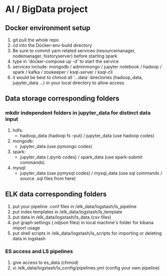 AI / BigData project
====

Docker environment setup
----
1. git pull the whole repo
2. cd into the Docker-env-build directory
3. Be sure to commit yarn related services (resourcemanager, nodemanager, historyserver) before starting spark
3. type in 'docker-compose up -d' to start the service
4. services include:
   mongodb / adminmongo / jupyter notebook / hadoop / spark / kafka / zookeeper / ksql-server / ksql-cli
5. it would be best to chmod all '...data' directories (hadoop_data, jupyter_data ...) in your local
   directory to allow access

## Data storage corresponding folders
### mkdir independent folders in jupyter_data for distinct data input
1. hdfs:
   - hadoop_data (hadoop fs -put) / jupyter_data (use hadoop codes)
2. mongodb:
   - jupyter_data (use pymongo codes)
3. spark:
   - jupyter_data (.ipynb codes) / spark_data (use spark-submit commands)
4. mysql:
   - jupyter_data (use pymysql codes) / mysql_data (use sql commands / source .sql files from here)

## ELK data corresponding folders
1. put your pipeline .conf files in /elk_data/logstash/ls_pipeline
2. put index templates in /elk_data/logstash/ls_template
3. put data in /elk_data/logstash/ls_data (csv files)
4. put graph settings (.ndjson files) in local machine's folder for kibana import usage
5. put shell scripts in /elk_data/logstash/ls_scripts for importing or deleting data in logstash
### ES access and LS pipelines
1. give access to es_data (chmod)
2. vi /elk_data/logstash/ls_config/pipelines.yml (config your own pipeline)
